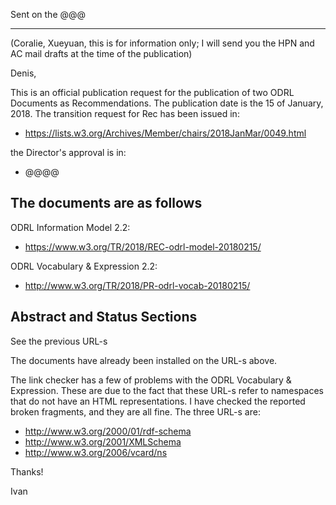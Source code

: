 Sent on the @@@

----


(Coralie, Xueyuan, this is for information only; I will send you the HPN and AC mail drafts at the time of the publication)

Denis,

This is an official publication request for the publication of two ODRL Documents as Recommendations. The publication date is the 15 of January, 2018. The transition request for Rec has been issued in:
- https://lists.w3.org/Archives/Member/chairs/2018JanMar/0049.html

the Director's approval is in:
- @@@@


The documents are as follows
----------------------------

ODRL Information Model 2.2:
- https://www.w3.org/TR/2018/REC-odrl-model-20180215/

ODRL Vocabulary & Expression 2.2:
- http://www.w3.org/TR/2018/PR-odrl-vocab-20180215/


Abstract and Status Sections
----------------------------

See the previous URL-s

The documents have already been installed on the URL-s above.

The link checker has a few of problems with the ODRL Vocabulary & Expression. These are due to the fact that these URL-s refer to namespaces that do not have an HTML representations. I have checked the reported broken fragments, and they are all fine. The three URL-s are:

- http://www.w3.org/2000/01/rdf-schema
- http://www.w3.org/2001/XMLSchema
- http://www.w3.org/2006/vcard/ns


Thanks!

Ivan
